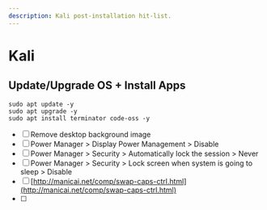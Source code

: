 ```yaml
---
description: Kali post-installation hit-list.
---
```


# Kali

## Update/Upgrade OS + Install Apps

```text
sudo apt update -y
sudo apt upgrade -y
sudo apt install terminator code-oss -y
```

* [ ] Remove desktop background image
* [ ] Power Manager &gt; Display Power Management &gt; Disable
* [ ] Power Manager &gt; Security &gt; Automatically lock the session &gt; Never
* [ ] Power Manager &gt; Security &gt; Lock screen when system is going to sleep &gt; Disable
* [ ] [http://manicai.net/comp/swap-caps-ctrl.html](http://manicai.net/comp/swap-caps-ctrl.html)
* [ ] 
